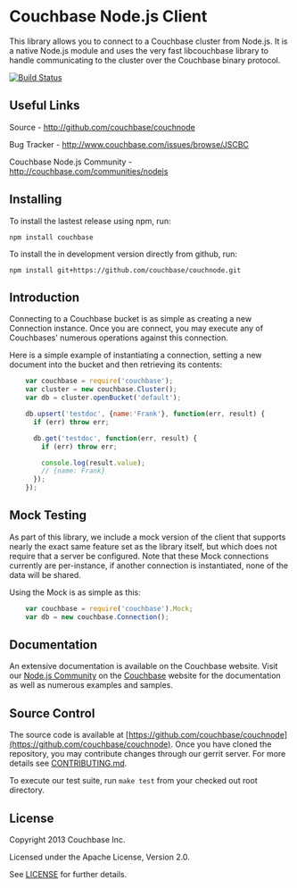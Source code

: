 # Couchbase Node.js Client

This library allows you to connect to a Couchbase cluster from Node.js.
It is a native Node.js module and uses the very fast libcouchbase library to
handle communicating to the cluster over the Couchbase binary protocol.

[![Build Status](http://cbsdkbuilds.br19.com/buildStatus/icon?job=cb-node)](http://cbsdkbuilds.br19.com/job/cb-node/)


## Useful Links

Source - http://github.com/couchbase/couchnode

Bug Tracker - http://www.couchbase.com/issues/browse/JSCBC

Couchbase Node.js Community - http://couchbase.com/communities/nodejs


## Installing

To install the lastest release using npm, run:
```
npm install couchbase
```

To install the in development version directly from github, run:
```
npm install git+https://github.com/couchbase/couchnode.git
```


## Introduction

Connecting to a Couchbase bucket is as simple as creating a new Connection
instance.  Once you are connect, you may execute any of Couchbases' numerous
operations against this connection.

Here is a simple example of instantiating a connection, setting a new document
into the bucket and then retrieving its contents:

```javascript
    var couchbase = require('couchbase');
    var cluster = new couchbase.Cluster();
    var db = cluster.openBucket('default');

    db.upsert('testdoc', {name:'Frank'}, function(err, result) {
      if (err) throw err;

      db.get('testdoc', function(err, result) {
        if (err) throw err;

        console.log(result.value);
        // {name: Frank}
      });
    });
```


## Mock Testing

As part of this library, we include a mock version of the client that supports
nearly the exact same feature set as the library itself, but which does not
require that a server be configured.  Note that these Mock connections currently
are per-instance, if another connection is instantiated, none of the data will
be shared.

Using the Mock is as simple as this:
```javascript
    var couchbase = require('couchbase').Mock;
    var db = new couchbase.Connection();
```


## Documentation

An extensive documentation is available on the Couchbase website.  Visit our
[Node.js Community](http://couchbase.com/communities/nodejs) on
the [Couchbase](http://couchbase.com) website for the documentation as well as
numerous examples and samples.


## Source Control

The source code is available at
[https://github.com/couchbase/couchnode](https://github.com/couchbase/couchnode).
Once you have cloned the repository, you may contribute changes through our
gerrit server.  For more details see
[CONTRIBUTING.md](https://github.com/couchbase/couchnode/blob/master/CONTRIBUTING.md).

To execute our test suite, run `make test` from your checked out root directory.


## License
Copyright 2013 Couchbase Inc.

Licensed under the Apache License, Version 2.0.

See
[LICENSE](https://github.com/couchbase/couchnode/blob/master/LICENSE)
for further details.
